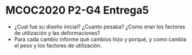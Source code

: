 # MCOC2020 P2-G4 Entrega5

- ¿Cual fue su diseño inicial? ¿Cuanto pesaba? ¿Como eran los factores de utilización y las deformaciones?
- Para cada cambio informe qué cambios hizo y porqué, y como cambia el peso y los factores de utilización. 
